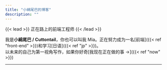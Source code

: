 ```yaml
---
title: "小綿尾巴的博客"
description: ""
---
```


{{< lead >}} 正在路上的前端工程师 {{< /lead >}}

我是**小綿尾巴 / Cuttontail**，你也可以叫我 Mia。正在努力成为一名[前端]({{< ref "front-end" >}})和学习[日语]({{< ref "jp" >}})。  
以未来的自己为第一视角写作，如果你好奇[我现在正在做的事 →]({{< ref "now" >}})

---